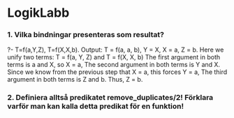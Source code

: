 # LogikLabb

### 1. Vilka bindningar presenteras som resultat?
?- T=f(a,Y,Z), T=f(X,X,b).
Output: 
T = f(a, a, b),
Y = X, X = a,
Z = b.
Here we unify two terms: T = f(a, Y, Z) and T = f(X, X, b) 
The first argument in both terms is a and X, so X = a, The second argument in both terms is Y and X. Since we know from the previous step that X = a, this forces Y = a, The third argument in both terms is Z and b. Thus, Z = b.



### 2. Definiera alltså predikatet remove_duplicates/2! Förklara varför man kan kalla detta predikat för en funktion!

